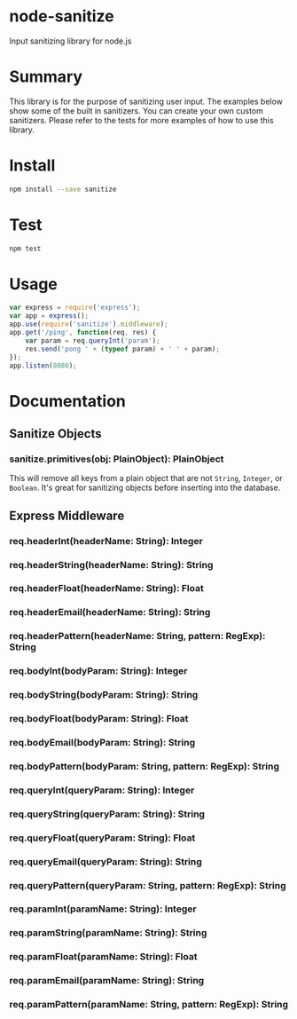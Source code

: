 # node-sanitize
Input sanitizing library for node.js

# Summary
This library is for the purpose of sanitizing user input. The examples below show some of the built in sanitizers. You can create your own custom sanitizers. Please refer to the tests for more examples of how to use this library.

# Install

```bash
npm install --save sanitize
```

# Test

```bash
npm test
```

# Usage

```javascript
var express = require('express');
var app = express();
app.use(require('sanitize').middleware);
app.get('/ping', function(req, res) {
	var param = req.queryInt('param');
	res.send('pong ' + (typeof param) + ' ' + param);
});
app.listen(8080);
```

# Documentation

## Sanitize Objects

### sanitize.primitives(obj: PlainObject): PlainObject
This will remove all keys from a plain object that are not `String`, `Integer`, or `Boolean`. It's great for sanitizing objects before inserting into the database.

## Express Middleware

### req.headerInt(headerName: String): Integer
### req.headerString(headerName: String): String
### req.headerFloat(headerName: String): Float
### req.headerEmail(headerName: String): String
### req.headerPattern(headerName: String, pattern: RegExp): String

### req.bodyInt(bodyParam: String): Integer
### req.bodyString(bodyParam: String): String
### req.bodyFloat(bodyParam: String): Float
### req.bodyEmail(bodyParam: String): String
### req.bodyPattern(bodyParam: String, pattern: RegExp): String

### req.queryInt(queryParam: String): Integer
### req.queryString(queryParam: String): String
### req.queryFloat(queryParam: String): Float
### req.queryEmail(queryParam: String): String
### req.queryPattern(queryParam: String, pattern: RegExp): String

### req.paramInt(paramName: String): Integer
### req.paramString(paramName: String): String
### req.paramFloat(paramName: String): Float
### req.paramEmail(paramName: String): String
### req.paramPattern(paramName: String, pattern: RegExp): String
